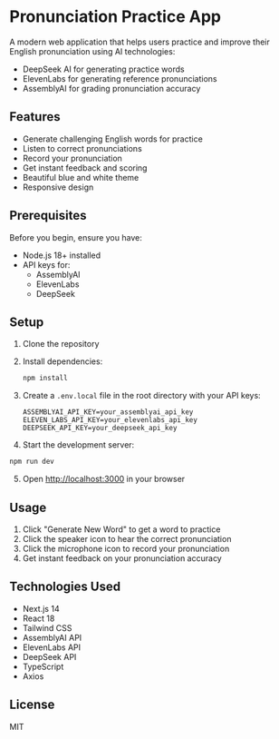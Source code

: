# Pronunciation Practice App

A modern web application that helps users practice and improve their English pronunciation using AI technologies:
- DeepSeek AI for generating practice words
- ElevenLabs for generating reference pronunciations
- AssemblyAI for grading pronunciation accuracy

## Features

- Generate challenging English words for practice
- Listen to correct pronunciations
- Record your pronunciation
- Get instant feedback and scoring
- Beautiful blue and white theme
- Responsive design

## Prerequisites

Before you begin, ensure you have:
- Node.js 18+ installed
- API keys for:
  - AssemblyAI
  - ElevenLabs
  - DeepSeek

## Setup

1. Clone the repository
2. Install dependencies:
   ```bash
   npm install
   ```

3. Create a `.env.local` file in the root directory with your API keys:
   ```
   ASSEMBLYAI_API_KEY=your_assemblyai_api_key
   ELEVEN_LABS_API_KEY=your_elevenlabs_api_key
   DEEPSEEK_API_KEY=your_deepseek_api_key
   ```

4. Start the development server:
```bash
npm run dev
```

5. Open [http://localhost:3000](http://localhost:3000) in your browser

## Usage

1. Click "Generate New Word" to get a word to practice
2. Click the speaker icon to hear the correct pronunciation
3. Click the microphone icon to record your pronunciation
4. Get instant feedback on your pronunciation accuracy

## Technologies Used

- Next.js 14
- React 18
- Tailwind CSS
- AssemblyAI API
- ElevenLabs API
- DeepSeek API
- TypeScript
- Axios

## License

MIT
